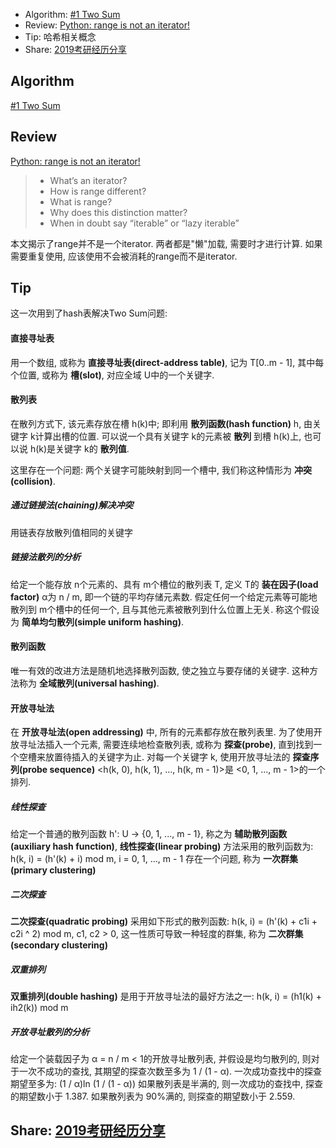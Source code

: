 - Algorithm: [#1 Two Sum](https://www.jianshu.com/p/09dbccebd6bf)
- Review: [Python: range is not an iterator!](http://t.cn/EGSAs5y)
- Tip: 哈希相关概念
- Share: [2019考研经历分享](http://www.cskaoyan.com/forum.php?mod=viewthread&tid=654179&page=1#pid2882502)

## Algorithm
[#1 Two Sum](https://www.jianshu.com/p/09dbccebd6bf)

## Review
[Python: range is not an iterator!](http://t.cn/EGSAs5y)
> - What’s an iterator?
> - How is range different?
> - What is range?
> - Why does this distinction matter?
> - When in doubt say “iterable” or “lazy iterable”

本文揭示了range并不是一个iterator. 两者都是"懒"加载, 需要时才进行计算. 如果需要重复使用, 应该使用不会被消耗的range而不是iterator.

## Tip
这一次用到了hash表解决Two Sum问题:
#### 直接寻址表
用一个数组, 或称为 __直接寻址表(direct-address table)__, 记为 T[0..m - 1], 其中每个位置, 或称为 __槽(slot)__, 对应全域 U中的一个关键字.

#### 散列表
在散列方式下, 该元素存放在槽 h(k)中; 即利用 __散列函数(hash function)__ h, 由关键字 k计算出槽的位置.
可以说一个具有关键字 k的元素被 __散列__ 到槽 h(k)上, 也可以说 h(k)是关键字 k的 __散列值__.

这里存在一个问题: 两个关键字可能映射到同一个槽中, 我们称这种情形为 __冲突(collision)__.
##### 通过链接法(chaining)解决冲突
用链表存放散列值相同的关键字
##### 链接法散列的分析
给定一个能存放 n个元素的、具有 m个槽位的散列表 T, 定义 T的 __装在因子(load factor)__ α为 n / m, 即一个链的平均存储元素数.
假定任何一个给定元素等可能地散列到 m个槽中的任何一个, 且与其他元素被散列到什么位置上无关. 称这个假设为 __简单均匀散列(simple uniform hashing)__.

#### 散列函数
唯一有效的改进方法是随机地选择散列函数, 使之独立与要存储的关键字. 这种方法称为 __全域散列(universal hashing)__.

#### 开放寻址法
在 __开放寻址法(open addressing)__ 中, 所有的元素都存放在散列表里.
为了使用开放寻址法插入一个元素, 需要连续地检查散列表, 或称为 __探查(probe)__, 直到找到一个空槽来放置待插入的关键字为止.
对每一个关键字 k, 使用开放寻址法的 __探查序列(probe sequence)__ <h(k, 0), h(k, 1), ..., h(k, m - 1)>是 <0, 1, ..., m - 1>的一个排列.
##### 线性探查
给定一个普通的散列函数 h': U -> {0, 1, ..., m - 1}, 称之为 __辅助散列函数(auxiliary hash function)__, __线性探查(linear probing)__ 方法采用的散列函数为: h(k, i) = (h'(k) + i) mod m, i = 0, 1, ..., m - 1
存在一个问题, 称为 __一次群集(primary clustering)__
##### 二次探查
__二次探查(quadratic probing)__ 采用如下形式的散列函数: h(k, i) = (h'(k) + c1i + c2i ^ 2) mod m, c1, c2 > 0, 这一性质可导致一种轻度的群集, 称为 __二次群集(secondary clustering)__
##### 双重排列
__双重排列(double hashing)__ 是用于开放寻址法的最好方法之一: h(k, i) = (h1(k) + ih2(k)) mod m
##### 开放寻址散列的分析
给定一个装载因子为 α = n / m < 1的开放寻址散列表, 并假设是均匀散列的, 则对于一次不成功的查找, 其期望的探查次数至多为 1 / (1 - α).
一次成功查找中的探查期望至多为: (1 / α)ln (1 / (1 - α))
如果散列表是半满的, 则一次成功的查找中, 探查的期望数小于 1.387. 如果散列表为 90%满的, 则探查的期望数小于 2.559.

## Share: [2019考研经历分享](http://www.cskaoyan.com/forum.php?mod=viewthread&tid=654179&page=1#pid2882502)
